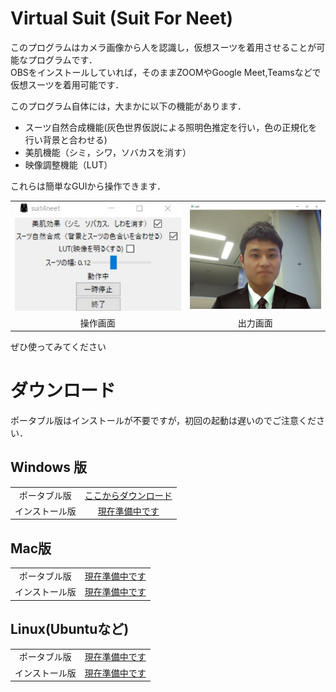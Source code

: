 # Virtual Suit (Suit For Neet)
このプログラムはカメラ画像から人を認識し，仮想スーツを着用させることが可能なプログラムです．  
OBSをインストールしていれば，そのままZOOMやGoogle Meet,Teamsなどで仮想スーツを着用可能です．

このプログラム自体には，大まかに以下の機能があります．  

* スーツ自然合成機能(灰色世界仮説による照明色推定を行い，色の正規化を行い背景と合わせる) 
* 美肌機能（シミ，シワ，ソバカスを消す）
* 映像調整機能（LUT）

これらは簡単なGUIから操作できます．


| | |
|:---:|:---:|
|![](gui.jpg)|![](output.png)|
|操作画面|出力画面|

 
ぜひ使ってみてください
    
# ダウンロード
ポータブル版はインストールが不要ですが，初回の起動は遅いのでご注意ください．    
## Windows 版 
| | |  
|:--:|:--:|  
|ポータブル版|[ここからダウンロード](google.com)  
|インストール版|[現在準備中です]()  
  
## Mac版  
| | |  
|:--:|:--:|  
|ポータブル版|[現在準備中です]()  
|インストール版|[現在準備中です]()  
  

## Linux(Ubuntuなど)  
| | |  
|:--:|:--:|    
|ポータブル版|[現在準備中です]()  
|インストール版|[現在準備中です]()  

